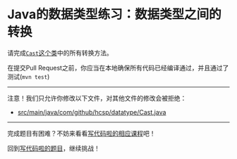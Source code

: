 # Java的数据类型练习：数据类型之间的转换

请完成[`Cast`这个类](https://github.com/hcsp/data-type-casts/blob/master/src/main/java/com/github/hcsp/datatype/Cast.java)中的所有转换方法。

在提交Pull Request之前，你应当在本地确保所有代码已经编译通过，并且通过了测试(`mvn test`)

-----
注意！我们只允许你修改以下文件，对其他文件的修改会被拒绝：
- [src/main/java/com/github/hcsp/datatype/Cast.java](https://github.com/hcsp/data-type-casts/blob/master/src/main/java/com/github/hcsp/datatype/Cast.java)
-----


完成题目有困难？不妨来看看[写代码啦的相应课程](https://xiedaimala.com/tasks/efcf13d5-5f69-4dc4-a090-6f99e4af06e4/video_tutorials/3b303bdc-c6e9-47b3-9ba7-18a4d7a87301)吧！

回到[写代码啦的题目](https://xiedaimala.com/tasks/efcf13d5-5f69-4dc4-a090-6f99e4af06e4/quizzes/371008ba-b4d6-4f3c-aea7-edeb292cb931)，继续挑战！
